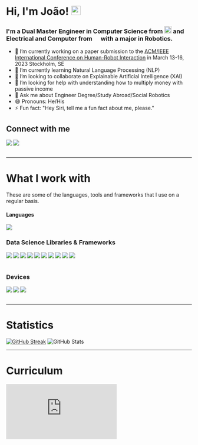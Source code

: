 # Hi, I'm João! <img src="https://media.giphy.com/media/hvRJCLFzcasrR4ia7z/giphy.gif" width="25px">


<h3>I'm a Dual Master Engineer in Computer Science from <img src="https://upload.wikimedia.org/wikipedia/en/thumb/e/e0/KTH_Royal_Institute_of_Technology_logo.svg/1200px-KTH_Royal_Institute_of_Technology_logo.svg.png" width="20px"> and Electrical and Computer from <img src="https://upload.wikimedia.org/wikipedia/pt/e/ed/IST_Logo.png" width="15px"> with a major in <span>Robotics.</span></h3>


- 🔭 I’m currently working on a paper submission to the [ACM/IEEE International Conference on Human-Robot Interaction](https://humanrobotinteraction.org/2023/) in March 13-16, 2023 Stockholm, SE
- 🌱 I’m currently learning Natural Language Processing (NLP)
- 👯 I’m looking to collaborate on Explainable Artificial Intelligence (XAI)
- 🤔 I’m looking for help with understanding how to multiply money with passive income
- 💬 Ask me about Engineer Degree/Study Abroad/Social Robotics
- 😄 Pronouns: He/His
- ⚡ Fun fact: "Hey Siri, tell me a fun fact about me, please."

## Connect with me

<a href="https://www.linkedin.com/in/Joao-Tiago-Almeida/"><img align="left" src="https://img.shields.io/badge/LinkedIn-0A66C2?&style=for-the-badge&logo=LinkedIn&logoColor=white" /></a>
<a href="mailto:joaotiago99@gmail.com"><img align="left" src="https://img.shields.io/badge/Email-EA4335?&style=for-the-badge&logo=Gmail&logoColor=white" /></a>
<br/><br/>

---

# What I work with

<p>These are some of the languages, tools and frameworks that I use on a regular basis.</p>

<h4>Languages</h4>
<p>
  <img src="https://github-readme-stats.vercel.app/api/top-langs/?username=Joao-Tiago-Almeida&theme=github_dark&layout=compact&hide=jupyter%20notebook" />
</p>

### Data Science Libraries & Frameworks

<p>
  <img align="left" src="https://img.shields.io/badge/TensorFlow-1c1c1c?&logo=TensorFlow" />
  <img align="left" src="https://img.shields.io/badge/PyTorch-1c1c1c?&logo=PyTorch" />
  <img align="left" src="https://img.shields.io/badge/git-1c1c1c?&logo=Git" />
  <img align="left" src="https://img.shields.io/badge/JSON-1c1c1c?&logo=JSON" />
  <img align="left" src="https://img.shields.io/badge/Pandas-1c1c1c?&logo=Pandas" />
  <img align="left" src="https://img.shields.io/badge/Numpy-1c1c1c?&logo=Numpy" />
  <img align="left" src="https://img.shields.io/badge/OpenCV-1c1c1c?&logo=OpenCV" />
  <img align="left" src="https://img.shields.io/badge/LaTex-1c1c1c?&logo=LaTex" />
  <img align="left" src="https://img.shields.io/badge/Matplotlib-1c1c1c?&logo=Matplotlib" />
  <img align="left" src="https://img.shields.io/badge/Seaborn-1c1c1c?&logo=Seaborn" />
</p>
<br/><br/>

### Devices

<p>
  <img align="left" src="https://img.shields.io/badge/-MacBook%20Pro-black?&style=for-the-badge&logo=Apple&logoColor=white" />
  <img align="left" src="https://img.shields.io/badge/Raspberry Pi-A22846?&style=for-the-badge&logo=Raspberry Pi&logoColor=white" />
  <img align="left" src="https://img.shields.io/badge/Arduino-00979D?&style=for-the-badge&logo=Arduino&logoColor=white" />
</p>
<br/><br/>

---
# Statistics

[![GitHub Streak](https://github-readme-streak-stats.herokuapp.com?user=Joao-Tiago-Almeida&theme=shades-of-purple&border_radius=4.6&date_format=j%20M%5B%20Y%5D)](https://git.io/streak-stats)
![GitHub Stats](https://github-readme-stats.vercel.app/api?username=bacon-delight&count_private=true&show_icons=true&theme=shades-of-purple)

---
# Curriculum
![Resume_Joao_Almeida.pdf](https://github.com/Joao-Tiago-Almeida/Joao-Tiago-Almeida/files/9646948/Resume_Joao_Almeida.pdf)
